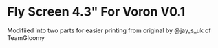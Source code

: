# Fly Screen 4.3" For Voron V0.1 

Modifiied into two parts for easier printing from original by @jay_s_uk of TeamGloomy
